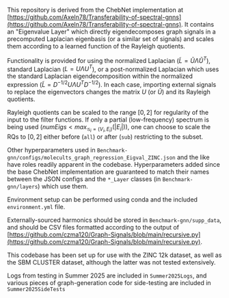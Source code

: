 This repository is derived from the ChebNet implementation at [https://github.com/Axeln78/Transferability-of-spectral-gnns](https://github.com/Axeln78/Transferability-of-spectral-gnns). It contains an "Eigenvalue Layer" which directly eigendecomposes graph signals in a precomputed Laplacian eigenbasis (or a similar set of signals) and scales them according to a learned function of the Rayleigh quotients.

Functionality is provided for using the normalized Laplacian ($\tilde{L}=\tilde{U}\tilde{\Lambda}\tilde{U}^T$), standard Laplacian ($L=U\Lambda U^T$), or a post-normalized Laplacian which uses the standard Laplacian eigendecomposition within the normalized expression ($\tilde{L}=D^{-1/2}U\Lambda U^T D^{-1/2}$). In each case, importing external signals to replace the eigenvectors changes the matrix $U$ (or $\tilde{U}$) and its Rayleigh quotients.

Rayleigh quotients can be scaled to the range $[0,2]$ for regularity of the input to the filter functions. If only a partial (low-frequency) spectrum is being used ($numEigs<max_{\mathcal{G}_i=(V_i,E_i)}(|E_i|)$), one can choose to scale the RQs to $[0,2]$ either before (`all`) or after (`sub`) restricting to the subset.

Other hyperparameters used in `Benchmark-gnn/configs/molecults_graph_regression_Eigval_ZINC.json` and the like have roles readily apparent in the codebase. Hyperparameters added since the base ChebNet implementation are guaranteed to match their names between the JSON configs and the `*_Layer` classes (in `Benchmark-gnn/layers`) which use them.

Environment setup can be performed using conda and the included `environment.yml` file.

Externally-sourced harmonics should be stored in `Benchmark-gnn/supp_data`, and should be CSV files formatted according to the output of [https://github.com/czma120/Graph-Signals/blob/main/recursive.py](https://github.com/czma120/Graph-Signals/blob/main/recursive.py).

This codebase has been set up for use with the ZINC 12k dataset, as well as the SBM CLUSTER dataset, although the latter was not tested extensively.

Logs from testing in Summer 2025 are included in `Summer2025Logs`, and various pieces of graph-generation code for side-testing are included in `Summer2025SideTests`